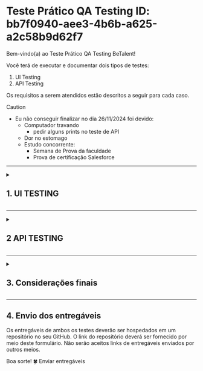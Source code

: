 # Teste Prático QA Testing ID: bb7f0940-aee3-4b6b-a625-a2c58b9d62f7

Bem-vindo(a) ao Teste Prático QA Testing BeTalent!

Você terá de executar e documentar dois tipos de testes:

1. UI Testing
2. API Testing

Os requisitos a serem atendidos estão descritos a seguir para cada caso.

>[!CAUTION]
>
> - Eu não conseguir finalizar no dia 26/11/2024 foi devido:
>   - Computador travando
>     - pedir alguns prints no teste de API
>   - Dor no estomago
>   - Estudo concorrente:
>     - Semana de Prova da faculdade
>     - Prova  de certificação Salesforce

---------------------------------
<details>
  <summary>
 
## 1. UI TESTING

  </summary>
A tarefa aqui é testar a plataforma de e-commerce [Sauce Demo](https://www.saucedemo.com). Suponha que a plataforma precisa passar por uma validação completa antes de ser lançada em produção e cabe a você testá-la.

### 1.1 Instruções

- [ ] 1.1.1 Crie um plano de testes documentado que cubra os principais fluxos da aplicação
- [ ] 1.1.2 Execute os testes manualmente e documente os resultados
- [ ] 1.1.3 Identifique potenciais problemas de UX/UI que poderiam impactar negativamente a experiência do usuário

### 1.2 Cenários mínimos a serem testados

- [X] [1.2.1 Login com diferentes tipos de usuários disponíveis](/features/1.2.1%20Login%20com%20diferentes%20tipos%20de%20usuários%20disponíveis.feature)

  ``` Gherkin
    Feature: Login de usuários no sistema
      Como um usuário do sistema
      Quero acessar o sistema com diferentes credenciais
  ```

  Para validar os comportamentos específicos de cada tipo de usuário

  |ID  |Usuario                   |Senha          |
  |---:| :---:                    |:---:          |
  |01  |standard_user             |secret_sauce   |
  |02  |locked_out_user           |secret_sauce   |
  |03  |problem_user              |secret_sauce   |
  |04  |performance_glitch_user   |secret_sauce   |
  |05  |error_user                |secret_sauce   |
  |06  |visual_user               |secret_sauce   |

  ``` Gherkin
    Scenario: Login bem-sucedido com usuário padrão
      Given o usuário está na página de login "https://www.saucedemo.com/"
      When ele insere o nome de usuário "standard_user" e a senha "secret_sauce"
      Then ele deve acessar o sistema com sucesso
  ```

  ![standard_user](/IMAGEM/2.1%20Cenario%20UI/Login/standard_user.gif)

  ``` Gherkin
    Scenario: Login bloqueado com usuário locked_out_user
      Given o usuário está na página de login "https://www.saucedemo.com/"
      When ele insere o nome de usuário "locked_out_user" e a senha "secret_sauce"
      Then ele deve ver a mensagem "Epic sadface: Sorry, this user has been locked out."
  ```

  ![locked_out_user](/IMAGEM/2.1%20Cenario%20UI/Login/locked_out_user.gif)

  ``` Gherkin
    Scenario: Problemas ao acessar o sistema com usuário problem_user
        Given o usuário está na página de login "https://www.saucedemo.com/"
        When ele insere o nome de usuário "problem_user" e a senha "secret_sauce"
        Then o sistema deve apresentar erros de comportamento no acesso
  ```

  ![problem_user](/IMAGEM/2.1%20Cenario%20UI/Login/problem_user.gif)

  ``` Gherkin
    Scenario: Performance lenta com usuário performance_glitch_user
      Given o usuário está na página de login "https://www.saucedemo.com/"
      When ele insere o nome de usuário "performance_glitch_user" e a senha "secret_sauce"
      Then o sistema deve demorar para responder
  ```

  ![performance_glitch_user](/IMAGEM/2.1%20Cenario%20UI/Login/performance_glitch_user.gif)

  ``` Gherkin
  Scenario: Erros ao acessar com usuário error_user
      Given o usuário está na página de login "https://www.saucedemo.com/"
      When ele insere o nome de usuário "error_user" e a senha "secret_sauce"
      Then o sistema deve acessar com erros no comportamento
  ```

  ![error_user](/IMAGEM/2.1%20Cenario%20UI/Login/error_user.gif)

  ``` Gherkin
  Scenario: Validar impacto visual com usuário visual_user
      Given o usuário está na página de login "https://www.saucedemo.com/"
      When ele insere o nome de usuário "visual_user" e a senha "secret_sauce"
      Then o sistema deve exibir comportamentos ou alterações visuais incomuns
  ```

  ![visual_user](/IMAGEM/2.1%20Cenario%20UI/Login/visual_user.gif)

- [X] [1.2.2 Ordenação e filtragem de produtos](/features/1.2.2%20Ordenação%20e%20filtragem%20de%20produtos.feature)

  ``` Gherkin
  Feature: Ordenação e filtragem de produtos
    Como um usuário do sistema
    Quero ordenar e filtrar os produtos
    Para facilitar a busca pelo item desejado
  ```

  ``` Gherkin
    Scenario: Ordenar produtos por preço ascendente
        Given o usuário está na página de listagem de produtos
        When ele seleciona a opção "Preço: menor para maior"
        Then os produtos devem ser exibidos em ordem crescente de preço
  ```

  ![Ordenar produtos por preço ascendente](/IMAGEM/2.1%20Cenario%20UI/Ordenar/Ordenar%20produtos%20por%20preço%20ascendente.gif)

  ``` Gherkin
    Scenario: Ordenar produtos por preço descendente
      Given o usuário está na página de listagem de produtos
      When ele seleciona a opção "Preço: maior para menor"
      Then os produtos devem ser exibidos em ordem decrescente de preço
  ```

  ![Ordenar produtos por preço descendente](/IMAGEM/2.1%20Cenario%20UI/Ordenar/Ordenar%20produtos%20por%20preço%20descendente.gif)

  ``` Gherkin
    Scenario: Ordenar produtos por nome de A a Z
      Given o usuário está na página de listagem de produtos
      And há produtos com diferentes nomes listados
      When ele seleciona a opção "Nome: A a Z"
      Then os produtos devem ser exibidos em ordem alfabética crescente
      And o primeiro produto deve ter o nome que começa com a menor letra alfabética disponível
  ```

  ![Ordenar produtos por nome de A a Z](/IMAGEM/2.1%20Cenario%20UI/Ordenar/Ordenar%20produtos%20por%20nome%20de%20A%20a%20Z.gif)

  ``` Gherkin
    Scenario: Ordenar produtos por nome de Z a A
      Given o usuário está na página de listagem de produtos
      And há produtos com diferentes nomes listados
      When ele seleciona a opção "Nome: Z a A"
      Then os produtos devem ser exibidos em ordem alfabética decrescente
      And o primeiro produto deve ter o nome que começa com a maior letra alfabética disponível
  ```

  ![Ordenar produtos por nome de Z a A](/IMAGEM/2.1%20Cenario%20UI/Ordenar/Ordenar%20produtos%20por%20nome%20de%20Z%20a%20A.gif)

- [ ] [1.2.3 Fluxo completo de compra (do carrinho até finalização)](/features/1.2.3%20Fluxo%20completo%20de%20compra%20do%20carrinho%20até%20finalização.feature)

  ``` Gherkin
  Feature: Fluxo completo de compra
    Como um usuário do sistema
    Quero adicionar produtos ao carrinho e finalizar a compra
    Para concluir a minha compra com sucesso
  ```

  ``` Gherkin
  Scenario: Adicionar produto ao carrinho e finalizar a compra
    Given o usuário está na página de listagem de produtos
    And o usuário visualiza produtos disponíveis para compra
    When ele adiciona o produto "Produto A" ao carrinho
    Then o produto "Produto A" deve ser adicionado ao carrinho
  ```

  ![Adicionar produto ao carrinho](/IMAGEM/2.1%20Cenario%20UI/FluxoCompleto/Adicionar%20produto%20ao%20carrinho.gif)

  ``` Gherkin
  Scenario: Verificar itens no carrinho antes de finalizar a compra
    Given o usuário adicionou o "Produto A" ao carrinho
    When ele acessa o carrinho de compras
    Then o carrinho deve exibir o produto "Produto A"
    And o valor total do carrinho deve refletir o preço do "Produto A"
  ```

  ![Verificar itens no carrinho](/IMAGEM/2.1%20Cenario%20UI/FluxoCompleto/Verificar%20itens%20no%20carrinho.gif)

  ``` Gherkin
  Scenario: Remover produto do carrinho
    Given o usuário tem o produto "Produto A" no carrinho
    When ele remove o "Produto A" do carrinho
    Then o carrinho não deve exibir o produto "Produto A"
    And o valor total do carrinho deve ser atualizado
  ```

  ![Remover produto do carrinho](/IMAGEM/2.1%20Cenario%20UI/FluxoCompleto/Remover%20produto%20do%20carrinho.gif)

  ``` Gherkin
  Scenario: Finalizar compra com sucesso
    Given o usuário tem produtos no carrinho
    When ele clica em "Finalizar compra"
    And ele insere as informações de pagamento e endereço de entrega
    Then a compra deve ser finalizada com sucesso
    And o usuário deve ser redirecionado para a página de confirmação de pedido
  ```

  ``` Gherkin
  Scenario: Verificar erro ao tentar finalizar compra sem itens no carrinho
    Given o usuário não tem produtos no carrinho
    When ele tenta finalizar a compra
    Then ele deve ser informado que o carrinho está vazio
    And a opção de finalizar a compra deve ser desabilitada
  ```

  ``` Gherkin
  Scenario: Aplicar código de desconto no carrinho
    Given o usuário tem o "Produto A" no carrinho
    And ele possui um código de desconto válido
    When ele aplica o código de desconto no carrinho
    Then o valor total do carrinho deve ser reduzido de acordo com o desconto
    And o usuário deve ver o valor do desconto aplicado
  ```

  ``` Gherkin
  Scenario: Aplicar código de desconto no carrinho
    Given o usuário tem o "Produto A" no carrinho
    And ele possui um código de desconto válido
    When ele aplica o código de desconto no carrinho
    Then o valor total do carrinho deve ser reduzido de acordo com o desconto
    And o usuário deve ver o valor do desconto aplicado
  ```

  ``` Gherkin
  Scenario: Confirmar detalhes do pedido após a finalização
    Given o usuário finalizou a compra
    When ele visualiza a página de confirmação de pedido
    Then ele deve ver os detalhes do pedido, incluindo os produtos comprados, o valor total e a estimativa de entrega
  ```

- [ ] [1.2.4 Remoção de itens do carrinho](/features/1.2.4%20Remoção%20de%20itens%20do%20carrinho.feature)

  ``` Gherkin
  Feature: Remoção de itens do carrinho
    Como um usuário do sistema
    Quero remover itens do meu carrinho
    Para atualizar a lista de produtos antes de finalizar a compra
  ```

  ``` Gherkin
  Scenario: Remover um único item do carrinho
    Given o usuário tem o produto "Produto A" no carrinho
    When ele clica na opção de remover "Produto A"
    Then o produto "Produto A" deve ser removido do carrinho
    And o carrinho deve ser atualizado para refletir a remoção
  ```

  ![Remover produto do carrinho](/IMAGEM/2.1%20Cenario%20UI/FluxoCompleto/Remover%20produto%20do%20carrinho.gif)

  ``` Gherkin
  Scenario: Remover múltiplos itens do carrinho
      Given o usuário tem os produtos "Produto A" e "Produto B" no carrinho
      When ele remove o "Produto A" e o "Produto B"
      Then o carrinho deve ser vazio
      And o valor total do carrinho deve ser zero
  ```

  ``` Gherkin
  Scenario: Verificar atualização do valor após remoção
      Given o usuário tem os produtos "Produto A" e "Produto B" no carrinho
      And o valor total do carrinho é de R$ 100,00
      When ele remove o "Produto A" do carrinho
      Then o carrinho deve exibir apenas o "Produto B"
      And o valor total do carrinho deve ser ajustado para refletir o preço do "Produto B"
  ```

  ``` Gherkin
  Scenario: Verificar se o carrinho está vazio após remoção de todos os itens
      Given o usuário tem produtos no carrinho
      When ele remove todos os itens do carrinho
      Then o carrinho deve estar vazio
      And a mensagem "Seu carrinho está vazio" deve ser exibida
  ```

  ``` Gherkin
  Scenario: Cancelar remoção de item do carrinho
      Given o usuário tem o produto "Produto A" no carrinho
      When ele clica na opção de remover "Produto A"
      And escolhe cancelar a remoção
      Then o produto "Produto A" deve permanecer no carrinho
      And o valor total do carrinho não deve ser alterado
  ```

- [ ] [1.2.5 Navegação entre páginas](/features/1.2.5%20Navegação%20entre%20páginas.feature)

  ``` Gherkin
  Feature: Navegação entre páginas
    Como um usuário do sistema
    Quero navegar entre as diferentes páginas do site
    Para explorar os produtos e realizar minha compra de forma eficiente
  ```

  ``` Gherkin
  Scenario: Navegar da página inicial para a listagem de produtos
      Given o usuário está na página inicial
      When ele clica no link "Produtos" no menu
      Then ele deve ser redirecionado para a página de listagem de produtos
  ```

  ``` Gherkin
  Scenario: Navegar da página de listagem de produtos para a página de detalhes de um produto
      Given o usuário está na página de listagem de produtos
      And o produto "Produto A" está listado
      When ele clica no produto "Produto A"
      Then ele deve ser redirecionado para a página de detalhes do "Produto A"
  ```

  ``` Gherkin
  Scenario: Navegar de volta da página de detalhes para a página de listagem de produtos
      Given o usuário está na página de detalhes do "Produto A"
      When ele clica no link "Voltar para listagem de produtos"
      Then ele deve ser redirecionado para a página de listagem de produtos
  ```

  ``` Gherkin
  Scenario: Navegar do carrinho para a finalização da compra
      Given o usuário tem itens no carrinho
      When ele clica na opção "Finalizar compra"
      Then ele deve ser redirecionado para a página de finalização da compra
  ```

  ``` Gherkin
  Scenario: Navegar para a página de login a partir da página de carrinho
      Given o usuário não está logado
      When ele clica no botão "Login" na página do carrinho
      Then ele deve ser redirecionado para a página de login
  ```

  ``` Gherkin
  Scenario: Verificar navegação para página de confirmação após finalização da compra
      Given o usuário finalizou a compra com sucesso
      When ele é redirecionado para a página de confirmação de pedido
      Then ele deve ver a mensagem de confirmação e os detalhes do pedido
  ```

- [X] [1.2.6 Logout](/features/1.2.6%20Logout.feature)

  ``` Gherkin
  Feature: Logout pelo menu
      Como um usuário autenticado
      Quero realizar logout através do menu
      Para encerrar minha sessão com segurança
  ```

  ``` Gherkin
    Scenario: Logout com sucesso pelo menu
      Given o usuário está logado no sistema
      And o menu está visível
      When ele clica no menu
      And seleciona a opção "Logout"
      Then ele deve ser redirecionado para a página de login
      And sua sessão deve ser encerrada
  ```

  ![Logout com sucesso pelo menu](/IMAGEM/2.1%20Cenario%20UI/Logout/Logout%20com%20sucesso%20pelo%20menu.gif)

  ``` Gherkin
    Scenario: Menu não visível para usuários não autenticados
      Given o usuário não está logado no sistema
      When ele tenta acessar o menu
      Then o menu de logout não deve ser exibido
  ```

  ![Menu não visível para usuários não autenticados](/IMAGEM/2.1%20Cenario%20UI/Logout/Menu%20não%20visível%20para%20usuários%20não%20autenticados.png)

  ``` Gherkin
    Scenario: Verificar existência da opção de logout no menu
      Given o usuário está logado no sistema
      When ele clica no menu
      Then a opção "Logout" deve estar disponível
  ```

### 1.3 Entregáveis

- [ ] 1.3.1 Documento formatado em Markdown (.md) contendo:
  - [ ] 1.3.1.1 Plano de testes estruturado com casos de teste
  - [ ] 1.3.1.2 Resultados dos testes executados
  - [ ] 1.3.1.3 Sugestões de melhorias de UX/UI
  - [ ] 1.3.1.4 Lista de bugs encontrados (se houver)
    - :lady_beetle: Não tem um campo de somatorio dos produtos no carrinho
    ![campo de somatorio](/IMAGEM/2.1%20Cenario%20UI/BUG/campo%20de%20somatorio.png)
    - :lady_beetle:
    - :lady_beetle:
  - [ ] 1.3.1.5 Análise de riscos da aplicação

- [ ] 1.3.2 Extras (diferenciais):
  - [ ] 1.3.2.1 Testes de responsividade
  - [ ] 1.3.2.2 Testes de acessibilidade
  - [ ] 1.3.2.3 Sugestões de automação

### 1.4 Critérios de avaliação

- [ ] 1.4.1 Organização e clareza da documentação, dentro dos critérios fornecidos
- [ ] 1.4.2 Cobertura dos cenários críticos
- [ ] 1.4.3 Capacidade de identificar eventuais bugs/problemas
- [ ] 1.4.4 Qualidade das sugestões de melhoria
- [ ] 1.4.5 Pensamento crítico sobre eventuais riscos e impactos no negócio
  - Tive  dificuldade  para obter os usuarios e senha para o teste do UI TESTING
    ![alt text](/IMAGEM/3.1%20dificuldade/Usuario%20e%20%20Senha.png)

### 1.5 Observações

- [ ] 1.5.1 A documentação deve ser entregue obrigatoriamente em Markdown (.md)
- [ ] 1.5.2 Quando considerar necessário, explique/justifique suas decisões
- [ ] 1.5.3 Inclua prints de tela quando relevante
</details>

---------------------------------
<details>
  <summary>

## 2 API TESTING

  </summary>



A tarefa aqui é testar a [API do Restful-Booker](https://restful-booker.herokuapp.com), um sistema de reservas de hotel. Suponha que a API precisa ser validada antes de ser integrada com o front-end e cabe a você testá-la.

### 2.1 Instruções

- [ ] 2.1.1 Analise a documentação da API fornecida
- [ ] 2.1.2 Crie e execute testes para os endpoints principais
- [ ] 2.1.3 Documente os resultados e comportamentos encontrados

### 2.2 Cenários

- [ ] 2.2.1 Autenticação:
  - [X] [2.2.1.1 Gerar token de autenticação](/JSON/2.2%20cenarios%20API/2.2.1.1%20Gerar%20token%20de%20autenticação%20via%20Json.json)
  ![2.2.1.1 Gerar token de autenticação](/IMAGEM/2.2%20cenario%20API/2.2.1.1%20Gerar%20token%20de%20autenticação.png)
  - [ ] 2.2.1.2 Tentar gerar token com credenciais inválidas

- [X] 2.2.2 Gestão de reservas:
  ![Autorização](/IMAGEM/2.2%20cenario%20API/2.2.2%20Gestão%20de%20reservas/Autorização.png)
  - [X] [2.2.2.1 Criar uma nova reserva](/JSON/2-2%20cenarios/2.2.2%20Gestão%20de%20reservas/2.2.2.1%20Criar%20uma%20nova%20reserva.json)
  ![Criar uma nova reserva](/IMAGEM/2.2%20cenario%20API/2.2.2%20Gestão%20de%20reservas/2.2.2.1%20Criar%20uma%20nova%20reserva.png)
  - [X] [2.2.2.2 Buscar uma reserva específica](/JSON/2-2%20cenarios/2.2.2%20Gestão%20de%20reservas/2.2.2.2%20Buscar%20uma%20reserva%20específica.json)
  ![Buscar uma reserva específica](/IMAGEM/2.2%20cenario%20API/2.2.2%20Gestão%20de%20reservas/2.2.2.2%20Buscar%20uma%20reserva%20específica.gif)
  - [X] [2.2.2.3 Listar todas as reservas](/JSON/2-2%20cenarios/2.2.2%20Gestão%20de%20reservas/2.2.2.3%20Listar%20todas%20as%20reservas.json)
  ![Listar todas as reservas](/IMAGEM/2.2%20cenario%20API/2.2.2%20Gestão%20de%20reservas/2.2.2.3%20Listar%20todas%20as%20reservas.gif)
  - [X] 2.2.2.4 Atualizar uma reserva existente {[Antes](/JSON/2-2%20cenarios/2.2.2%20Gestão%20de%20reservas/Antes%202.2.2.4%20Atualizar%20uma%20reserva%20existente.json) e [Depois](/JSON/2-2%20cenarios/2.2.2%20Gestão%20de%20reservas/Depois%202.2.2.4%20Atualizar%20uma%20reserva%20existente.json)}
  ![Antes de Atualizar uma reserva existente](/IMAGEM/2.2%20cenario%20API/2.2.2%20Gestão%20de%20reservas/Antes%20de%20Atualizar%20uma%20reserva%20existente.png)
  - [X] 2.2.2.5 Deletar uma reserva

- [ ] 2.2.3 Filtros e buscas:
  - [ ] 2.2.3.1 Buscar reservas por nome
  - [ ] 2.2.3.2 Buscar reservas por data de check-in
  - [ ] 2.2.3.3 Buscar reservas por data de check-out

- [ ] 2.3 Entregáveis:
  - [ ] 2.3.1 Collection contendo:
    - [ ] 2.3.1.1 Todos os requests organizados
    - [ ] 2.3.1.2 Pelo menos um teste para cada request
    - [ ] 2.3.1.3 Variáveis de ambiente configuradas
  - [ ] 2.3.2 Documento em Markdown (.md) contendo:
    - [ ] 2.3.2.1 Lista de cenários testados
    - [ ] 2.3.2.2 Resultados obtidos
    - [ ] 2.3.2.3 Bugs encontrados (se houver)

- [ ] 2.4 Pontos de atenção:
  - [ ] 2.4.1 Tratamento de erros
  - [ ] 2.4.2 Validação de campos obrigatórios
  - [ ] 2.4.3 Formato das datas
  - [ ] 2.4.4 Códigos de resposta HTTP

- [ ] 2.5 Observações:
  - [ ] 2.6.1 Use Postman ou qualquer outra ferramenta de sua preferência
  - [ ] 2.6.2 Documente quaisquer premissas assumidas, se possível

</details>

---------------------------------
<details>
  <summary>

## 3. Considerações finais  
  
  </summary>

Caso não consiga completar os testes até o prazo definido:

### 3.1 Garanta que tudo que foi construído esteja em funcionamento

### 3.2 Relate na documentação quais foram as dificuldades encontradas

- Tive  dificuldade  para obter os usuarios e senha para o teste do UI TESTING

### 3.3 Documente o que foi implementado e o que ficou pendente
</details>

---------------------------------

## 4. Envio dos entregáveis

Os entregáveis de ambos os testes deverão ser hospedados em um repositório no seu GitHub. O link do repositório deverá ser fornecido por meio deste formulário. Não serão aceitos links de entregáveis enviados por outros meios.

Boa sorte! 🍀
Enviar entregáveis
